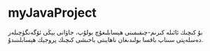 # myJavaProject
بۇ كىچىك ئائىلە كىرىم-چىقىمىنى ھېسابلىغۇچ بولۇپ، جاۋانى يېڭى ئۆگەنگۈچىلەر دەسلەپتى سىناپ باقسا بولىدىغان ناھايىتى ياخىشى كىچىك پروجېك ھېسابلىنىدۇ.
